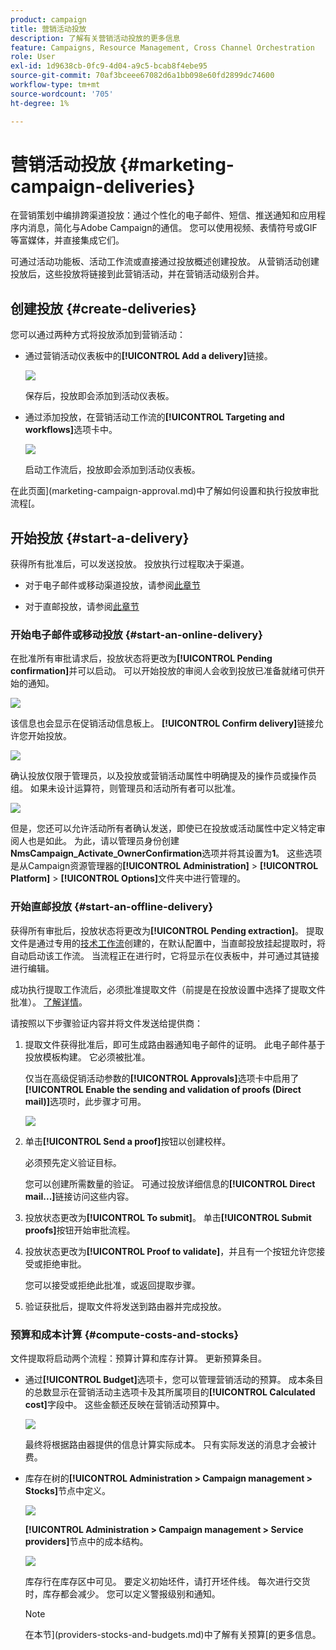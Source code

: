 ```yaml
---
product: campaign
title: 营销活动投放
description: 了解有关营销活动投放的更多信息
feature: Campaigns, Resource Management, Cross Channel Orchestration
role: User
exl-id: 1d9638cb-0fc9-4d04-a9c5-bcab8f4ebe95
source-git-commit: 70af3bceee67082d6a1bb098e60fd2899dc74600
workflow-type: tm+mt
source-wordcount: '705'
ht-degree: 1%

---
```


# 营销活动投放 {#marketing-campaign-deliveries}

在营销策划中编排跨渠道投放：通过个性化的电子邮件、短信、推送通知和应用程序内消息，简化与Adobe Campaign的通信。 您可以使用视频、表情符号或GIF等富媒体，并直接集成它们。

可通过活动功能板、活动工作流或直接通过投放概述创建投放。 从营销活动创建投放后，这些投放将链接到此营销活动，并在营销活动级别合并。

## 创建投放 {#create-deliveries}

您可以通过两种方式将投放添加到营销活动：

* 通过营销活动仪表板中的&#x200B;**[!UICONTROL Add a delivery]**&#x200B;链接。

  ![](assets/campaign_op_add_delivery.png)

  保存后，投放即会添加到活动仪表板。

* 通过添加投放，在营销活动工作流的&#x200B;**[!UICONTROL Targeting and workflows]**&#x200B;选项卡中。

  ![](assets/campaign-wf-delivery.png)

  启动工作流后，投放即会添加到活动仪表板。

在此页面](marketing-campaign-approval.md)中了解如何设置和执行投放审批流程[。

## 开始投放 {#start-a-delivery}

获得所有批准后，可以发送投放。 投放执行过程取决于渠道。

* 对于电子邮件或移动渠道投放，请参阅[此章节](#start-an-online-delivery)

* 对于直邮投放，请参阅[此章节](#start-an-offline-delivery)

### 开始电子邮件或移动投放 {#start-an-online-delivery}

在批准所有审批请求后，投放状态将更改为&#x200B;**[!UICONTROL Pending confirmation]**&#x200B;并可以启动。 可以开始投放的审阅人会收到投放已准备就绪可供开始的通知。

![](assets/confirm-delivery.png)

该信息也会显示在促销活动信息板上。 **[!UICONTROL Confirm delivery]**&#x200B;链接允许您开始投放。

![](assets/confirm-delivery-from-dashboard.png)

确认投放仅限于管理员，以及投放或营销活动属性中明确提及的操作员或操作员组。 如果未设计运算符，则管理员和活动所有者可以批准。

![](assets/select-delivery-reviewers.png)

但是，您还可以允许活动所有者确认发送，即使已在投放或活动属性中定义特定审阅人也是如此。 为此，请以管理员身份创建&#x200B;**NmsCampaign_Activate_OwnerConfirmation**&#x200B;选项并将其设置为&#x200B;**1**。 这些选项是从Campaign资源管理器的&#x200B;**[!UICONTROL Administration]** > **[!UICONTROL Platform]** > **[!UICONTROL Options]**&#x200B;文件夹中进行管理的。


### 开始直邮投放 {#start-an-offline-delivery}

获得所有审批后，投放状态将更改为&#x200B;**[!UICONTROL Pending extraction]**。 提取文件是通过专用的[技术工作流](../workflow/technical-workflows.md)创建的，在默认配置中，当直邮投放挂起提取时，将自动启动该工作流。 当流程正在进行时，它将显示在仪表板中，并可通过其链接进行编辑。

成功执行提取工作流后，必须批准提取文件（前提是在投放设置中选择了提取文件批准）。 [了解详情](marketing-campaign-approval.md#approving-an-extraction-file)。

请按照以下步骤验证内容并将文件发送给提供商：

1. 提取文件获得批准后，即可生成路由器通知电子邮件的证明。 此电子邮件基于投放模板构建。 它必须被批准。

   仅当在高级促销活动参数的&#x200B;**[!UICONTROL Approvals]**&#x200B;选项卡中启用了&#x200B;**[!UICONTROL Enable the sending and validation of proofs (Direct mail)]**&#x200B;选项时，此步骤才可用。

   ![](assets/enable-proof-validation.png)

1. 单击&#x200B;**[!UICONTROL Send a proof]**&#x200B;按钮以创建校样。

   必须预先定义验证目标。

   您可以创建所需数量的验证。 可通过投放详细信息的&#x200B;**[!UICONTROL Direct mail...]**&#x200B;链接访问这些内容。

1. 投放状态更改为&#x200B;**[!UICONTROL To submit]**。 单击&#x200B;**[!UICONTROL Submit proofs]**&#x200B;按钮开始审批流程。

1. 投放状态更改为&#x200B;**[!UICONTROL Proof to validate]**，并且有一个按钮允许您接受或拒绝审批。

   您可以接受或拒绝此批准，或返回提取步骤。

1. 验证获批后，提取文件将发送到路由器并完成投放。

### 预算和成本计算 {#compute-costs-and-stocks}

文件提取将启动两个流程：预算计算和库存计算。 更新预算条目。

* 通过&#x200B;**[!UICONTROL Budget]**&#x200B;选项卡，您可以管理营销活动的预算。 成本条目的总数显示在营销活动主选项卡及其所属项目的&#x200B;**[!UICONTROL Calculated cost]**&#x200B;字段中。 这些金额还反映在营销活动预算中。

  ![](assets/campaign-budget-tab.png)

  最终将根据路由器提供的信息计算实际成本。 只有实际发送的消息才会被计费。

* 库存在树的&#x200B;**[!UICONTROL Administration > Campaign management > Stocks]**&#x200B;节点中定义。

  ![](assets/campaign-stocks.png)

  **[!UICONTROL Administration > Campaign management > Service providers]**&#x200B;节点中的成本结构。

  ![](assets/campaign-service-providers.png)

  库存行在库存区中可见。 要定义初始坯件，请打开坯件线。 每次进行交货时，库存都会减少。 您可以定义警报级别和通知。


  >[!NOTE]
  >
  >在本节](providers-stocks-and-budgets.md)中了解有关预算[的更多信息。
